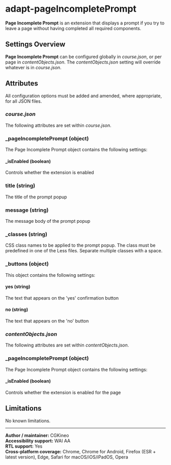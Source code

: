 # adapt-pageIncompletePrompt

**Page Incomplete Prompt** is an extension that displays a prompt if you try to leave a page without having completed all required components.

## Settings Overview

**Page Incomplete Prompt** can be configured globally in *course.json*, or per page in *contentObjects.json*. The *contentObjects.json* setting will override whatever is in *course.json*.

## Attributes

All configuration options must be added and amended, where appropriate, for all JSON files.

### *course.json*

The following attributes are set within *course.json*.

### **\_pageIncompletePrompt** (object)

The Page Incomplete Prompt object contains the following settings:

#### **\_isEnabled** (boolean)

Controls whether the extension is enabled

### **title** (string)

The title of the prompt popup

### **message** (string)

The message body of the prompt popup

### **_classes** (string)

CSS class names to be applied to the prompt popup. The class must be predefined in one of the Less files. Separate multiple classes with a space.

### **\_buttons** (object)

This object contains the following settings:

#### **yes** (string)

The text that appears on the 'yes' confirmation button

#### **no** (string)

The text that appears on the 'no' button

### *contentObjects.json*

The following attributes are set within *contentObjects.json*.

### **\_pageIncompletePrompt** (object)

The Page Incomplete Prompt object contains the following settings:

#### **\_isEnabled** (boolean)

Controls whether the extension is enabled for the page

## Limitations

No known limitations.

----------------------------

**Author / maintainer:**  CGKineo<br>
**Accessibility support:**  WAI AA<br>
**RTL support:**  Yes<br>
**Cross-platform coverage:** Chrome, Chrome for Android, Firefox (ESR + latest version), Edge, Safari for macOS/iOS/iPadOS, Opera<br>
